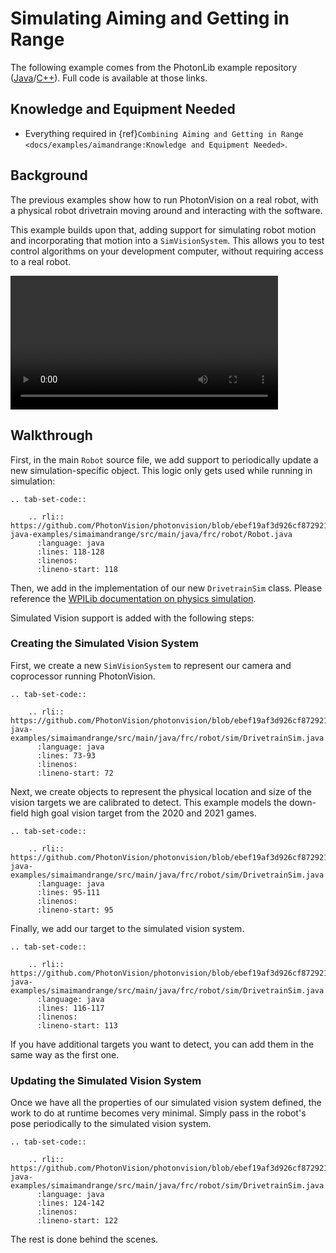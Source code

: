 # Simulating Aiming and Getting in Range

The following example comes from the PhotonLib example repository ([Java](https://github.com/PhotonVision/photonvision/tree/661f8b2c0495474015f6ea9a89d65f9788436a05/photonlib-java-examples/src/main/java/org/photonlib/examples/simaimandrange)/[C++](https://github.com/PhotonVision/photonvision/tree/661f8b2c0495474015f6ea9a89d65f9788436a05/photonlib-cpp-examples/src/main/cpp/examples/simaimandrange)). Full code is available at those links.

## Knowledge and Equipment Needed

- Everything required in \{ref}`Combining Aiming and Getting in Range <docs/examples/aimandrange:Knowledge and Equipment Needed>`.

## Background

The previous examples show how to run PhotonVision on a real robot, with a physical robot drivetrain moving around and interacting with the software.

This example builds upon that, adding support for simulating robot motion and incorporating that motion into a `SimVisionSystem`. This allows you to test control algorithms on your development computer, without requiring access to a real robot.

<video width="85%" controls>
    <source src={require("@site/docs/assets/simaimandrange.mp4").default} type="video/mp4"></source>
    Your browser does not support the video tag.
</video>

## Walkthrough

First, in the main `Robot` source file, we add support to periodically update a new simulation-specific object. This logic only gets used while running in simulation:

```{eval-rst}
.. tab-set-code::

    .. rli:: https://github.com/PhotonVision/photonvision/blob/ebef19af3d926cf87292177c9a16d01b71219306/photonlib-java-examples/simaimandrange/src/main/java/frc/robot/Robot.java
      :language: java
      :lines: 118-128
      :linenos:
      :lineno-start: 118
```

Then, we add in the implementation of our new `DrivetrainSim` class. Please reference the [WPILib documentation on physics simulation](https://docs.wpilib.org/en/stable/docs/software/wpilib-tools/robot-simulation/physics-sim.html).

Simulated Vision support is added with the following steps:

### Creating the Simulated Vision System

First, we create a new `SimVisionSystem` to represent our camera and coprocessor running PhotonVision.

```{eval-rst}
.. tab-set-code::

    .. rli:: https://github.com/PhotonVision/photonvision/blob/ebef19af3d926cf87292177c9a16d01b71219306/photonlib-java-examples/simaimandrange/src/main/java/frc/robot/sim/DrivetrainSim.java
      :language: java
      :lines: 73-93
      :linenos:
      :lineno-start: 72
```

Next, we create objects to represent the physical location and size of the vision targets we are calibrated to detect. This example models the down-field high goal vision target from the 2020 and 2021 games.

```{eval-rst}
.. tab-set-code::

    .. rli:: https://github.com/PhotonVision/photonvision/blob/ebef19af3d926cf87292177c9a16d01b71219306/photonlib-java-examples/simaimandrange/src/main/java/frc/robot/sim/DrivetrainSim.java
      :language: java
      :lines: 95-111
      :linenos:
      :lineno-start: 95
```

Finally, we add our target to the simulated vision system.

```{eval-rst}
.. tab-set-code::

    .. rli:: https://github.com/PhotonVision/photonvision/blob/ebef19af3d926cf87292177c9a16d01b71219306/photonlib-java-examples/simaimandrange/src/main/java/frc/robot/sim/DrivetrainSim.java
      :language: java
      :lines: 116-117
      :linenos:
      :lineno-start: 113

```

If you have additional targets you want to detect, you can add them in the same way as the first one.

### Updating the Simulated Vision System

Once we have all the properties of our simulated vision system defined, the work to do at runtime becomes very minimal. Simply pass in the robot's pose periodically to the simulated vision system.

```{eval-rst}
.. tab-set-code::

    .. rli:: https://github.com/PhotonVision/photonvision/blob/ebef19af3d926cf87292177c9a16d01b71219306/photonlib-java-examples/simaimandrange/src/main/java/frc/robot/sim/DrivetrainSim.java
      :language: java
      :lines: 124-142
      :linenos:
      :lineno-start: 122

```

The rest is done behind the scenes.
